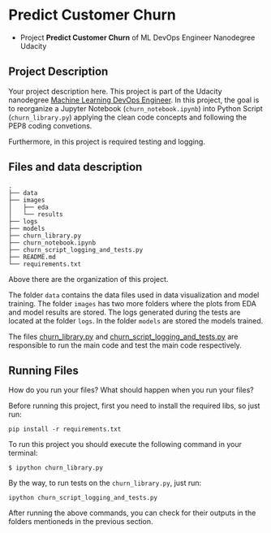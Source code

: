 # Predict Customer Churn

- Project **Predict Customer Churn** of ML DevOps Engineer Nanodegree Udacity

## Project Description
Your project description here.
This project is part of the Udacity nanodegree [Machine Learning DevOps Engineer](https://www.udacity.com/course/machine-learning-dev-ops-engineer-nanodegree--nd0821). In this project, the goal is to reorganize a Jupyter Notebook (`churn_notebook.ipynb`) into Python Script (`churn_library.py`) applying the clean code concepts and following the PEP8 coding convetions.

Furthermore, in this project is required testing and logging.

## Files and data description


```
.
├── data
├── images
│   ├── eda
│   └── results
├── logs
├── models
├── churn_library.py
├── churn_notebook.ipynb
├── churn_script_logging_and_tests.py
├── README.md
└── requirements.txt
```

Above there are the organization of this project.

The folder `data` contains the data files used in data visualization and model training.
The folder `images` has two more folders where the plots from EDA and model results are stored.
The logs generated during the tests are located at the folder `logs`.
In the folder `models` are stored the models trained.

The files [churn_library.py](churn_library.py) and [churn_script_logging_and_tests.py](churn_script_logging_and_tests.py) are responsible to run the main code and test the main code respectively.

## Running Files
How do you run your files? What should happen when you run your files?

Before running this project, first you need to install the required libs, so just run:
```
pip install -r requirements.txt
```


To run this project you should execute the following command in your terminal:
```
$ ipython churn_library.py
```

By the way, to run tests on the `churn_library.py`, just run:
```
ipython churn_script_logging_and_tests.py
```

After running the above commands, you can check for their outputs in the folders mentioneds in the previous section.